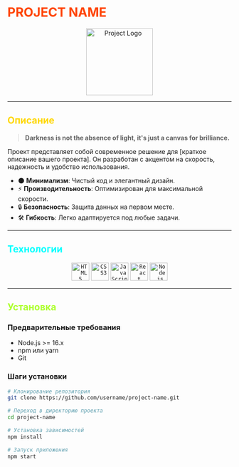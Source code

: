 
# <span style="color: #FF4500;">PROJECT NAME</span>

<p align="center">
  <img src="https://via.placeholder.com/200x200.png?text=LOGO" alt="Project Logo" width="150" />
</p>

---

## <span style="color: #FFD700;">Описание</span>

> **Darkness is not the absence of light, it's just a canvas for brilliance.**

Проект представляет собой современное решение для [краткое описание вашего проекта]. Он разработан с акцентом на скорость, надежность и удобство использования.

- 🌑 **Минимализм**: Чистый код и элегантный дизайн.
- ⚡ **Производительность**: Оптимизирован для максимальной скорости.
- 🔒 **Безопасность**: Защита данных на первом месте.
- 🛠️ **Гибкость**: Легко адаптируется под любые задачи.

---

## <span style="color: #00FFFF;">Технологии</span>

<div align="center">
  <code><img width="40" src="https://cdn.jsdelivr.net/gh/devicons/devicon/icons/html5/html5-original.svg" alt="HTML5" /></code>
  <code><img width="40" src="https://cdn.jsdelivr.net/gh/devicons/devicon/icons/css3/css3-original.svg" alt="CSS3" /></code>
  <code><img width="40" src="https://cdn.jsdelivr.net/gh/devicons/devicon/icons/javascript/javascript-original.svg" alt="JavaScript" /></code>
  <code><img width="40" src="https://cdn.jsdelivr.net/gh/devicons/devicon/icons/react/react-original.svg" alt="React" /></code>
  <code><img width="40" src="https://cdn.jsdelivr.net/gh/devicons/devicon/icons/nodejs/nodejs-original.svg" alt="Node.js" /></code>
</div>

---

## <span style="color: #ADFF2F;">Установка</span>

### Предварительные требования

- Node.js >= 16.x
- npm или yarn
- Git

### Шаги установки

```bash
# Клонирование репозитория
git clone https://github.com/username/project-name.git

# Переход в директорию проекта
cd project-name

# Установка зависимостей
npm install

# Запуск приложения
npm start
